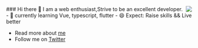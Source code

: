 <img align="right" src="https://github-readme-stats.vercel.app/api?username=LastWhisperzzz&show_icons=true&icon_color=CE1D2D&text_color=718096&bg_color=ffffff&hide_title=true" />
### Hi there 👋
I am a web enthusiast,Strive to be an excellent developer.
- 🌱 currently learning Vue, typescript, flutter
- 😄 Expect: Raise skills && Live better

- Read more about [me](http://lastwhisper.net)
- Follow me on [Twitter](https://twitter.com/LastWhisperzzz)



